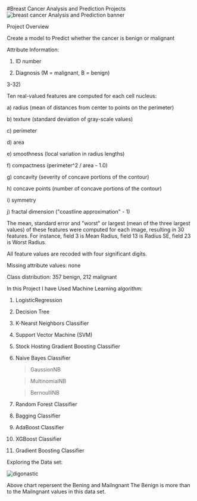 #Breast Cancer Analysis and Prediction Projects
![breast cancer Analysis and Prediction banner](https://user-images.githubusercontent.com/58104706/93016704-d304ad80-f5e0-11ea-95c0-032c2bee15c3.png)


Project Overview

Create a model to Predict whether the cancer is benign or malignant

Attribute Information:

1) ID number

2) Diagnosis (M = malignant, B = benign)

3-32)

Ten real-valued features are computed for each cell nucleus:

a) radius (mean of distances from center to points on the perimeter)

b) texture (standard deviation of gray-scale values)

c) perimeter

d) area

e) smoothness (local variation in radius lengths)

f) compactness (perimeter^2 / area - 1.0)

g) concavity (severity of concave portions of the contour)

h) concave points (number of concave portions of the contour)

i) symmetry

j) fractal dimension ("coastline approximation" - 1)

The mean, standard error and "worst" or largest (mean of the three largest values) of these features were computed for each image, resulting in 30 features. For instance, field 3 is Mean Radius, field 13 is Radius SE, field 23 is Worst Radius.

All feature values are recoded with four significant digits.

Missing attribute values: none

Class distribution: 357 benign, 212 malignant

In this Project I have Used Machine Learning algorithm:

1) LogisticRegression

2) Decision Tree

3) K-Nearst Neighbors Classifier

4) Support Vector Machine (SVM)

5) Stock Hosting Gradient Boosting Classifier

6) Naive Bayes Classifier

    > GaussionNB
    
    > MultinomialNB
    
    > BernoulliNB
  
7) Random Forest Classifier

8) Bagging Classifier

9) AdaBoost Classifier

10) XGBoost Classifier

11) Gradient Boosting Classifier

Exploring the Data set:

![digonastic](https://user-images.githubusercontent.com/58104706/93659052-eee3d580-fa5e-11ea-9bb1-f56c00eef6f4.png)


Above chart repersent the Bening and Mailngnant The Benign is more than to the Mailngnant values in this data set.







